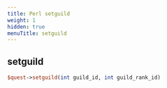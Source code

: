 ```yaml
---
title: Perl setguild
weight: 1
hidden: true
menuTitle: setguild
---
```

## setguild
```perl
$quest->setguild(int guild_id, int guild_rank_id)
```